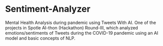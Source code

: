 # Sentiment-Analyzer
Mental Health Analysis during pandemic using Tweets With AI. One of the projects in Spotle AI-thon (Hackathon) Round-III, which analyzed emotions/sentiments of Tweets during the COVID-19 pandemic using an AI model and basic concepts of NLP.
